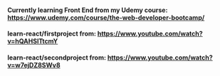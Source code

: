 #### Currently learning Front End from my Udemy course: https://www.udemy.com/course/the-web-developer-bootcamp/
#### learn-react/firstproject from: https://www.youtube.com/watch?v=hQAHSlTtcmY
#### learn-react/secondproject from: https://www.youtube.com/watch?v=w7ejDZ8SWv8
